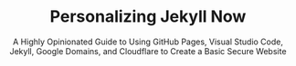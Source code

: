 ---
layout: post
title: Personalizing Jekyll Now
subtitle: A Highly Opinionated Guide to Using GitHub Pages, Visual Studio Code, Jekyll, Google Domains, and Cloudflare to Create a Basic Secure Website
category: Guides
series: starting-from-scratch
tags:
- jekyll
- visualstudiocode
---